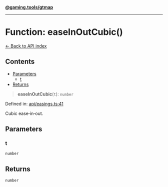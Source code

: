 [**@gaming.tools/gtmap**](README.md)

***

# Function: easeInOutCubic()

[← Back to API index](./README.md)

## Contents

- [Parameters](#parameters)
  - [t](#t)
- [Returns](#returns)

> **easeInOutCubic**(`t`): `number`

Defined in: [api/easings.ts:41](https://github.com/gamingtools/gt-map/blob/02ad961dd733041f2c6c39034ee7c302a553f45a/packages/gtmap/src/api/easings.ts#L41)

Cubic ease‑in‑out.

## Parameters

### t

`number`

## Returns

`number`
